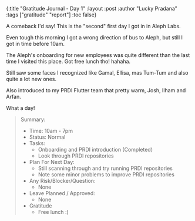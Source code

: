 {:title "Gratitude Journal - Day 1"
:layout :post
:author "Lucky Pradana"   
:tags  ["gratitude" "report"]
:toc false}

A comeback I'd say! This is the "second" first day I got in in Aleph Labs.

Even tough this morning I got a wrong direction of bus to Aleph, but still I got in time before 10am. 

The Aleph's onboarding for new employees was quite different than the last time I visited this place. Got free lunch tho! hahaha.

Still saw some faces I recognized like Gamal, Ellisa, mas Tum-Tum and also quite a lot new ones.

Also introduced to my PRDI Flutter team that pretty warm, Josh, Ilham and Arfan.

What a day!

> Summary:
> - Time: 10am - 7pm
> - Status: Normal
> - Tasks: 
>   - Onboarding and PRDI introduction (Completed)
>   - Look through PRDI repositories
> - Plan For Next Day:
>     - Still scanning through and try running PRDI repositories
>     - Note some minor problems to improve PRDI repositories
> - Any Risk/Blocker/Question:
>   - None
> - Leave Planned / Approved:
>     - None
> - Gratitude
>     - Free lunch :)

